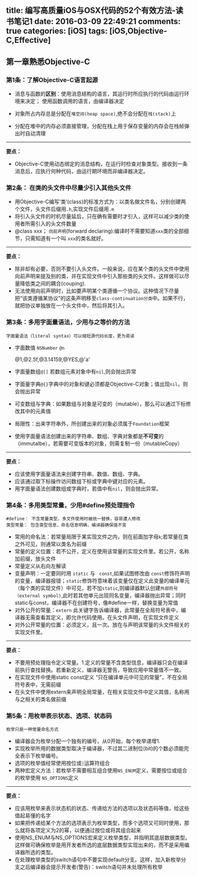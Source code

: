 title: 编写高质量iOS与OSX代码的52个有效方法-读书笔记1
date: 2016-03-09 22:49:21
comments: true
categories: [iOS]
tags: [iOS,Objective-C,Effective]
---


## 第一章熟悉Objective-C
### 第1条：了解Objective-C语言起源
* 消息与函数的**区别**：使用消息结构的语言，其运行时所应执行的代码由运行环境来决定；
使用函数调用的语言，由编译器决定

* 对象所占内存总是分配在`堆空间(heap space)`,绝不会分配在`栈(stack)`上
* 分配在堆中的内存必须直接管理，分配在栈上用于保存变量的内存会在栈帧弹出时自动清理

---
**要点：**

* Objective-C使用动态绑定的消息结构，在运行时检查对象类型。接收到一条消息后，应执行何种代码，由运行期环境而非编译器决定。
	
<!--more-->
### 第2条： 在类的头文件中尽量少引入其他头文件
*	用Objective-C编写‘类’(class)的标准方式为：以类名做文件名，分别创建两个文件，头文件后缀用`.h`,实现文件后缀用`.m`
* 将引入头文件的时机尽量延后，只在确有需要时才引入，这样可以减少类的使用者所需引入的头文件数量
* @class xxx； `向前声明`(forward declaring):编译时不需要知道`xxx`类的全部细节，只需知道有一个叫 `xxx`的类名就好。

---
**要点：**

* 除非却有必要，否则不要引入头文件。一般来说，应在某个类的头文件中使用向前声明来提及别的类，并在实现文件中引入那些类的头文件。这样做可以尽量降低类之间的耦合(couping).
* 无法使用向前声明时，比如要声明某个类遵循一个协议。这种情况下尽量把“该类遵循某协议”的这条声明移至`class-continuation分类`中。如果不行，就把协议单独放在一个头文件中，然后将其引入。

### 第3条：多用字面量语法，少用与之等价的方法
	字面量语法（literal syntax）可以缩短源代码长度，更为易读
* 字面数值 `NSNumber` `@n` 

  @1,@2.5f,@3.14159,@YES,@'a'

* 字面量数组`@[]` 若数组元素对象中有`nil`,则会抛出异常
* 字面量字典`@{}`字典中的对象和键必须都是Objective-C对象；值出现`nil`，则会抛出异常
* 可变数组与字典：如果数组与对象是可变的（mutable），那么可以通过下标修改其中的元素值
* 局限性：出来字符串外，所创建出来的对象必须属于`Foundation`框架
* 使用字面量语法创建出来的字符串、数组、字典对象都是**不可变**的（immutalbe），若需要可变版本的对象，则需复制一份（mutableCopy）

---
**要点：**

* 应该使用字面量语法来创建字符串、数值、数组、字典。
* 应该通过取下标操作访问数组下标或字典中键对应的元素。
* 用字面量语法创建数组或字典时，若值中有`nil`，则会抛出异常。

### 第4条：多用类型常量，少用#define预处理指令
	#define： 不含常量类型，多文件使用时被统一替换，容易遭人修改
	类型常量： 包含类型信息，命名信息明确，编译器确保值不变
* 常用的命名法：若常量局限于某实现文件之内，则在前面加字母`k`;若常量在类之外可见，则通常以类名为前缀
* 常量的定义位置：若不公开，定义在使用该常量的实现文件里。若公开，名称加前缀，放头文件
* 常量定义从右向左解读
* 变量声明：一定要同时用 `static` 与 ` const`,如果试图修改由 `const`修饰符声明的变量，编译器报错；`static`修饰符意味着该变量仅在定义此变量的编译单元（每个类的实现文件）中可见，若不加`static`,则编译器默认创建`外部符号（external symbol)`,此时若其他单元出现同名变量，编译器抛出异常；同时static与const，编译器不在创建符号，像#define一样，替换变量为常值
* 对外公开的常量：`extern` 此关键字告诉编译器，此常量在全局符号表中，编译器无需查看其定义，即允许代码使用。在头文件声明，在实现文件定义
* 对外公开常量的位置：必须定义，且一次。放在与声明该常量的头文件相关的实现文件里。

---
**要点：**

* 不要用预处理指令定义常量。1.定义的常量不含类型信息，编译器只会在编译前执行查找替换。若重新定义，编译器无警告，导致应用中常量值不一致。
* 在实现文件中使用static const定义 “只在编译单元中可见的常量”，不在全局符号表中，无需前缀
* 在头文件中使用extern来声明全局常量，在相关实现文件中定义其值，名称用与之相关的类名做前缀


### 第5条：用枚举表示状态、选项、状态码
	枚举只是一种常量命名方式
*  编译器会为枚举分配一个独有的编号，从0开始，每个枚举递增1.
* 实现枚举所用的数据类型取决于编译器，不过其二进制位(bit)的个数必须能完全表示下枚举编号。
* 选项的枚举值经常使用按位或`|`运算符组合
* 两种宏定义方法：若枚举不需要相互组合使用`NS_ENUM`定义，需要按位或组合的枚举使用 `NS_OPTIONS`定义

---
**要点：**

* 应该用枚举来表示状态机的状态、传递给方法的选项以及状态码等值，给这些值起易懂的名字
* 如果把传递给某个方法的选项表示为枚举类型，而多个选项又可同时使用，那么就将各项定义为2的幂，以便通过按位或将其组合起来
* 使用NS_ENUM与NS_OPTIONS宏来定义枚举类型，并指明其底层数据类型。这样做可确保枚举是用开发者所选的底层数据类型实现出来的，而不是采用编译器所选的类型。
* 在处理枚举类型的switch语句中不要实现default分支。这样，加入新枚举分支之后编译器会提示开发者(警告)：switch语句并未处理所有枚举











